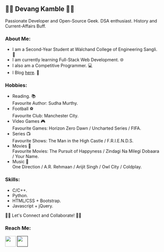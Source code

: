 ## 👨‍💻 Devang Kamble 👨‍💻
Passionate Developer and Open-Source Geek. DSA enthusiast. History and Current-Affairs Buff.

### About Me:
+ I am a Second-Year Student at Walchand College of Engineering Sangli. 🏫
+ I am currently learning Full-Stack Web Development. 🌐
+ I also am a Competitive Programmer. 💻
+ I Blog <a href="https://rising-entropy.github.io/">here</a>. 📖

### Hobbies:
  + Reading. 📚<br>
  Favourite Author: Sudha Murthy. 
  + Football ⚽<br>
  Favourite Club: Manchester City.
  + Video Games 🎮<br>
  Favourite Games: Horizon Zero Dawn / Uncharted Series / FIFA.
  + Series 📺<br>
  Favourite Shows: The Man in the High Castle / F.R.I.E.N.D.S.
  + Movies 🎥<br>
  Favourite Movies: The Pursuit of Happyness / Zindagi Na Milegi Dobaara / Your Name.
  + Music 🎵<br>
  One Direction / A.R. Rehmaan / Arijit Singh / Owl City / Coldplay.
  
### Skills:
  + C/C++.
  + Python.
  + HTML/CSS + Bootstrap.
  + Javascript + jQuery.
  
🤝🏻 Let's Connect and Collaborate! 🤝🏻

### Reach Me:
<a href="https://www.linkedin.com/in/devang-kamble/"><img src="https://image.flaticon.com/icons/svg/174/174857.svg" width="35"></a> <a href=""><img src="https://image.flaticon.com/icons/svg/174/174855.svg" width="35"></a>
